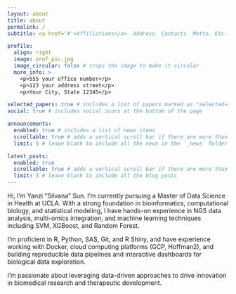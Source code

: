 ```yaml
---
layout: about
title: about
permalink: /
subtitle: <a href='#'>Affiliations</a>. Address. Contacts. Motto. Etc.

profile:
  align: right
  image: prof_pic.jpg
  image_circular: false # crops the image to make it circular
  more_info: >
    <p>555 your office number</p>
    <p>123 your address street</p>
    <p>Your City, State 12345</p>

selected_papers: true # includes a list of papers marked as "selected={true}"
social: true # includes social icons at the bottom of the page

announcements:
  enabled: true # includes a list of news items
  scrollable: true # adds a vertical scroll bar if there are more than 3 news items
  limit: 5 # leave blank to include all the news in the `_news` folder

latest_posts:
  enabled: true
  scrollable: true # adds a vertical scroll bar if there are more than 3 new posts items
  limit: 3 # leave blank to include all the blog posts
---
```


Hi, I’m Yanzi “Silvana” Sun. I’m currently pursuing a Master of Data Science in Health at UCLA. With a strong foundation in bioinformatics, computational biology, and statistical modeling, I have hands-on experience in NGS data analysis, multi-omics integration, and machine learning techniques including SVM, XGBoost, and Random Forest.

I’m proficient in R, Python, SAS, Git, and R Shiny, and have experience working with Docker, cloud computing platforms (GCP, Hoffman2), and building reproducible data pipelines and interactive dashboards for biological data exploration.

I’m passionate about leveraging data-driven approaches to drive innovation in biomedical research and therapeutic development.